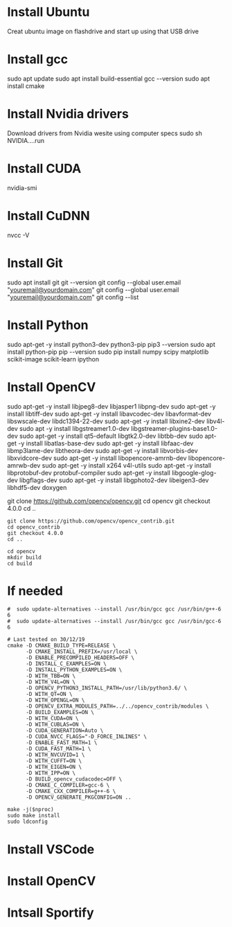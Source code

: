 # Install Ubuntu
Creat ubuntu image on flashdrive and start up using that USB drive

# Install gcc 
sudo apt update
sudo apt install build-essential
gcc --version
sudo apt install cmake

# Install Nvidia drivers
Download drivers from Nvidia wesite using computer specs
sudo sh NVIDIA....run

# Install CUDA 
nvidia-smi

# Install CuDNN
nvcc -V

# Install Git
sudo apt install git
git --version
git config --global user.email "youremail@yourdomain.com"
git config --global user.email "youremail@yourdomain.com"
git config --list

# Install Python
sudo apt-get -y install python3-dev python3-pip 
pip3 --version
sudo apt install python-pip
pip --version
sudo pip install numpy scipy matplotlib scikit-image scikit-learn ipython

# Install OpenCV
sudo apt-get -y install libjpeg8-dev libjasper1 libpng-dev
sudo apt-get -y install libtiff-dev
sudo apt-get -y install libavcodec-dev libavformat-dev libswscale-dev libdc1394-22-dev
sudo apt-get -y install libxine2-dev libv4l-dev
sudo apt -y install libgstreamer1.0-dev libgstreamer-plugins-base1.0-dev
sudo apt-get -y install qt5-default libgtk2.0-dev libtbb-dev
sudo apt-get -y install libatlas-base-dev
sudo apt-get -y install libfaac-dev libmp3lame-dev libtheora-dev
sudo apt-get -y install libvorbis-dev libxvidcore-dev
sudo apt-get -y install libopencore-amrnb-dev libopencore-amrwb-dev
sudo apt-get -y install x264 v4l-utils
sudo apt-get -y install libprotobuf-dev protobuf-compiler
sudo apt-get -y install libgoogle-glog-dev libgflags-dev
sudo apt-get -y install libgphoto2-dev libeigen3-dev libhdf5-dev doxygen

git clone https://github.com/opencv/opencv.git
	cd opencv 
	git checkout 4.0.0 
	cd ..

	git clone https://github.com/opencv/opencv_contrib.git
	cd opencv_contrib
	git checkout 4.0.0
	cd ..

	cd opencv
	mkdir build
	cd build

# If needed 
	#  sudo update-alternatives --install /usr/bin/gcc gcc /usr/bin/g++-6 6
	#  sudo update-alternatives --install /usr/bin/gcc gcc /usr/bin/gcc-6 6

	# Last tested on 30/12/19
	cmake -D CMAKE_BUILD_TYPE=RELEASE \
	      -D CMAKE_INSTALL_PREFIX=/usr/local \
	      -D ENABLE_PRECOMPILED_HEADERS=OFF \
	      -D INSTALL_C_EXAMPLES=ON \
	      -D INSTALL_PYTHON_EXAMPLES=ON \
	      -D WITH_TBB=ON \
	      -D WITH_V4L=ON \
	      -D OPENCV_PYTHON3_INSTALL_PATH=/usr/lib/python3.6/ \
	      -D WITH_QT=ON \
	      -D WITH_OPENGL=ON \
	      -D OPENCV_EXTRA_MODULES_PATH=../../opencv_contrib/modules \
	      -D BUILD_EXAMPLES=ON \
	      -D WITH_CUDA=ON \
	      -D WITH_CUBLAS=ON \
	      -D CUDA_GENERATION=Auto \
	      -D CUDA_NVCC_FLAGS="-D_FORCE_INLINES" \
	      -D ENABLE_FAST_MATH=1 \
	      -D CUDA_FAST_MATH=1 \
	      -D WITH_NVCUVID=1 \
	      -D WITH_CUFFT=ON \
	      -D WITH_EIGEN=ON \
	      -D WITH_IPP=ON \
	      -D BUILD_opencv_cudacodec=OFF \
	      -D CMAKE_C_COMPILER=gcc-6 \
	      -D CMAKE_CXX_COMPILER=g++-6 \
	      -D OPENCV_GENERATE_PKGCONFIG=ON ..

	make -j($nproc)
	sudo make install 
	sudo ldconfig


# Install VSCode

# Install OpenCV

# Intsall Sportify



